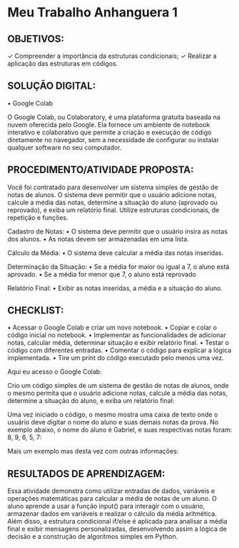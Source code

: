 # Meu Trabalho Anhanguera 1

## OBJETIVOS:

✓ Compreender a importância da estruturas condicionais;
✓ Realizar a aplicação das estruturas em códigos.

## SOLUÇÃO DIGITAL:

• Google Colab

O Google Colab, ou Colaboratory, é uma plataforma gratuita baseada na nuvem oferecida pelo Google. Ela fornece um ambiente de notebook interativo e colaborativo que permite a criação e execução de código diretamente no navegador, sem a necessidade de configurar ou instalar qualquer software no seu computador.


## PROCEDIMENTO/ATIVIDADE PROPOSTA:

Você foi contratado para desenvolver um sistema simples de gestão de notas de alunos. O sistema deve permitir que o usuário adicione notas, calcule a média das notas, determine a situação do aluno (aprovado ou reprovado), e exiba um relatório final. Utilize estruturas condicionais, de repetição e funções.

Cadastro de Notas:
• O sistema deve permitir que o usuário insira as notas dos alunos.
• As notas devem ser armazenadas em uma lista.

Cálculo da Média:
• O sistema deve calcular a média das notas inseridas.

Determinação da Situação:
• Se a média for maior ou igual a 7, o aluno está aprovado.
• Se a média for menor que 7, o aluno está reprovado

Relatório Final:
• Exibir as notas inseridas, a média e a situação do aluno.

## CHECKLIST:

• Acessar o Google Colab e criar um novo notebook.
• Copiar e colar o código inicial no notebook.
• Implementar as funcionalidades de adicionar notas, calcular média, determinar situação e
exibir relatório final.
• Testar o código com diferentes entradas.
• Comentar o código para explicar a lógica implementada.
• Tire um print do código executado pelo menos uma vez.



Aqui eu acesso o Google Colab:


Crio um código simples de um sistema de gestão de notas de alunos, onde o mesmo permita que o usuário adicione notas, calcule a média das notas, determine a situação do aluno, e exiba um relatório final:


Uma vez iniciado o código, o mesmo mostra uma caixa de texto onde o usuário deve digitar o nome do aluno e suas demais notas da prova. No exemplo abaixo, o nome do aluno é Gabriel, e suas respectivas notas foram: 8, 9, 6, 5, 7:


Mais um exemplo mas desta vez com outras informações:


## RESULTADOS DE APRENDIZAGEM:

Essa atividade demonstra como utilizar entradas de dados, variáveis e operações matemáticas para calcular a média de notas de um aluno. O aluno aprende a usar a função input() para interagir com o usuário, armazenar dados em variáveis e realizar o cálculo da média aritmética. Além disso, a estrutura condicional if/else é aplicada para analisar a média final e exibir mensagens personalizadas, desenvolvendo assim a lógica de decisão e a construção de algoritmos simples em Python.